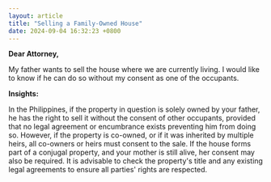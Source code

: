 ```yaml
---
layout: article
title: "Selling a Family-Owned House"
date: 2024-09-04 16:32:23 +0800
---
```


<p><strong>Dear Attorney,</strong></p><p>My father wants to sell the house where we are currently living. I would like to know if he can do so without my consent as one of the occupants.</p><p><strong>Insights:</strong></p><p>In the Philippines, if the property in question is solely owned by your father, he has the right to sell it without the consent of other occupants, provided that no legal agreement or encumbrance exists preventing him from doing so. However, if the property is co-owned, or if it was inherited by multiple heirs, all co-owners or heirs must consent to the sale. If the house forms part of a conjugal property, and your mother is still alive, her consent may also be required. It is advisable to check the property's title and any existing legal agreements to ensure all parties' rights are respected.</p>